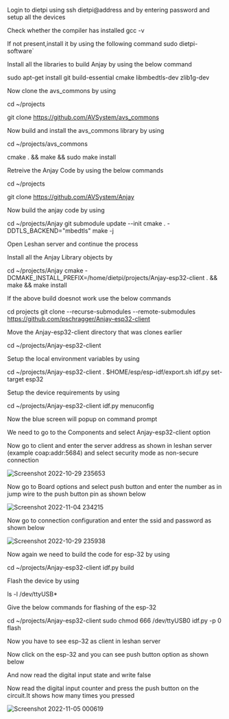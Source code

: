 Login to dietpi using ssh dietpi@address and by entering password and setup all the devices

Check whether the compiler has installed gcc -v

If not present,install it by using the following command sudo dietpi-software`

Install all the libraries to build Anjay by using the below command

sudo apt-get install git build-essential cmake libmbedtls-dev zlib1g-dev

Now clone the avs_commons by using

cd ~/projects

git clone https://github.com/AVSystem/avs_commons

Now build and install the avs_commons library by using

cd ~/projects/avs_commons

cmake . && make && sudo make install

Retreive the Anjay Code by using the below commands

cd ~/projects

git clone https://github.com/AVSystem/Anjay

Now build the anjay code by using 

cd ~/projects/Anjay
git submodule update --init
cmake . -DDTLS_BACKEND="mbedtls"
make -j

Open Leshan server and continue the process

Install all the Anjay Library objects by 

cd ~/projects/Anjay
cmake -DCMAKE_INSTALL_PREFIX=/home/dietpi/projects/Anjay-esp32-client . && make &&  make install

If the above build doesnot work use the below commands

cd projects
git clone --recurse-submodules --remote-submodules https://github.com/pschragger/Anjay-esp32-client

Move the Anjay-esp32-client directory that was clones earlier 

cd ~/projects/Anjay-esp32-client

Setup the local environment variables by using

cd ~/projects/Anjay-esp32-client
. $HOME/esp/esp-idf/export.sh
idf.py set-target esp32 

Setup the device requirements by using

cd ~/projects/Anjay-esp32-client
idf.py menuconfig

Now the blue screen will popup on command prompt

We need to go to the Components and select Anjay-esp32-client option

Now go to client and enter the server address as shown in leshan server (example coap:addr:5684) and select security mode as non-secure connection

![Screenshot 2022-10-29 235653](https://user-images.githubusercontent.com/112037009/201416972-04449d34-f9a0-47bd-8186-012ebabee095.png)

Now go to Board options and select push button and enter the number as in jump wire to the push button pin as shown below

![Screenshot 2022-11-04 234215](https://user-images.githubusercontent.com/112037009/201428829-669fe5d1-a439-4b0b-9898-1cf69a969809.png)

Now go to connection configuration and enter the ssid and password as shown below

![Screenshot 2022-10-29 235938](https://user-images.githubusercontent.com/112037009/201418728-c4d53100-c762-4cef-bacb-7f74a5a2e96c.png)

Now again we need to build the code for esp-32 by using 

 cd ~/projects/Anjay-esp32-client
 idf.py build
 
 Flash the device by using
 
 ls -l /dev/ttyUSB*
 
 Give the below commands for flashing of the esp-32
 
cd ~/projects/Anjay-esp32-client
sudo chmod 666 /dev/ttyUSB0
idf.py -p 0 flash

Now you have to see esp-32 as client in leshan server

Now click on the esp-32 and you can see push button option as shown below

And now read the digital input state and write false 

Now read the digital input counter and press the push button on the circuit.It shows how many times you pressed

![Screenshot 2022-11-05 000619](https://user-images.githubusercontent.com/112037009/201429677-a48eac31-ae8f-4534-9a30-145681ecd4eb.png)





